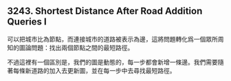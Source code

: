 ## 3243. Shortest Distance After Road Addition Queries I

可以把城市比為節點，而連接城市的道路被表示為邊，這將問題轉化爲一個眾所周知的圖論問題：找出兩個節點之間的最短路徑。

不過這裡有一個區別是，我們的圖是動態的，每一步都會新增一條邊。我們需要隨著每條新道路的加入去更新圖，並在每一步中去尋找最短路徑。
